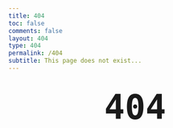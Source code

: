 ```yaml
---
title: 404
toc: false
comments: false
layout: 404
type: 404
permalink: /404
subtitle: This page does not exist...
---
```


<style>
  .my-links {display: flex; justify-content: center; align-content: center; margin-top: 30px; width: 100%; font-size: 5rem;}
  .my-links a {display: flex; color: #000; padding: 2px 10px;border-bottom:none !important;}
  .my-links a:after {display: none;}
  .my-links a:hover {backround: #ddd;}
  .my-links a span {font-size: 28px;}
  .hero-image {margin: 0 auto;}

  .dark-obsidian .article .main .content {
    padding: 0 6rem;
  }
  @media screen and (max-width: 1200px) {
    .dark-obsidian .article .main .content {
      padding: 0 0.5rem;
    }
  }
</style>

<h1 class="my-links"><code>404</code></h1>